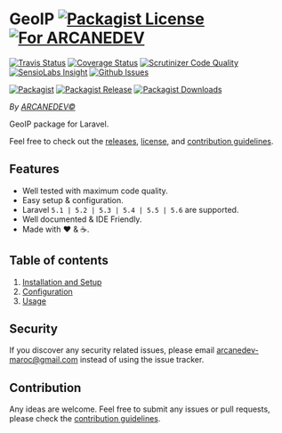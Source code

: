# GeoIP [![Packagist License][badge_license]](LICENSE.md) [![For ARCANEDEV][badge_laravel]](https://github.com/ARCANEDEV/GeoIP#geoip)

[![Travis Status][badge_build]](https://travis-ci.org/ARCANEDEV/GeoIP)
[![Coverage Status][badge_coverage]](https://scrutinizer-ci.com/g/ARCANEDEV/GeoIP/?branch=master)
[![Scrutinizer Code Quality][badge_quality]](https://scrutinizer-ci.com/g/ARCANEDEV/GeoIP/?branch=master)
[![SensioLabs Insight][badge_insight]](https://insight.sensiolabs.com/projects/4a10299d-26e2-4c86-8f39-9c3a3aa93e0f)
[![Github Issues][badge_issues]](https://github.com/ARCANEDEV/GeoIP/issues)

[![Packagist][badge_package]](https://packagist.org/packages/arcanedev/geo-ip)
[![Packagist Release][badge_release]](https://packagist.org/packages/arcanedev/geo-ip)
[![Packagist Downloads][badge_downloads]](https://packagist.org/packages/arcanedev/geo-ip)

*By [ARCANEDEV&copy;](http://www.arcanedev.net/)*

GeoIP package for Laravel.

Feel free to check out the [releases](https://github.com/ARCANEDEV/GeoIP/releases), [license](LICENSE.md), and [contribution guidelines](CONTRIBUTING.md).

## Features

  * Well tested with maximum code quality.
  * Easy setup &amp; configuration.
  * Laravel `5.1 | 5.2 | 5.3 | 5.4 | 5.5 | 5.6` are supported.
  * Well documented &amp; IDE Friendly.
  * Made with :heart: &amp; :coffee:.

## Table of contents

  1. [Installation and Setup](_docs/1-Installation-and-Setup.md)
  2. [Configuration](_docs/2-Configuration.md)
  3. [Usage](_docs/3-Usage.md)
  
## Security

If you discover any security related issues, please email arcanedev-maroc@gmail.com instead of using the issue tracker.

## Contribution

Any ideas are welcome. Feel free to submit any issues or pull requests, please check the [contribution guidelines](CONTRIBUTING.md).

[badge_laravel]:   https://img.shields.io/badge/Laravel-5.1%20to%205.6-orange.svg?style=flat-square
[badge_license]:   https://img.shields.io/packagist/l/arcanedev/geo-ip.svg?style=flat-square

[badge_build]:     https://img.shields.io/travis/ARCANEDEV/GeoIP.svg?style=flat-square
[badge_coverage]:  https://img.shields.io/scrutinizer/coverage/g/ARCANEDEV/GeoIP.svg?style=flat-square
[badge_quality]:   https://img.shields.io/scrutinizer/g/ARCANEDEV/GeoIP.svg?style=flat-square
[badge_insight]:   https://img.shields.io/sensiolabs/i/4a10299d-26e2-4c86-8f39-9c3a3aa93e0f.svg?style=flat-square
[badge_issues]:    https://img.shields.io/github/issues/ARCANEDEV/GeoIP.svg?style=flat-square

[badge_package]:   https://img.shields.io/badge/package-arcanedev/geo--ip-blue.svg?style=flat-square
[badge_release]:   https://img.shields.io/packagist/v/arcanedev/geo-ip.svg?style=flat-square
[badge_downloads]: https://img.shields.io/packagist/dt/arcanedev/geo-ip.svg?style=flat-square
